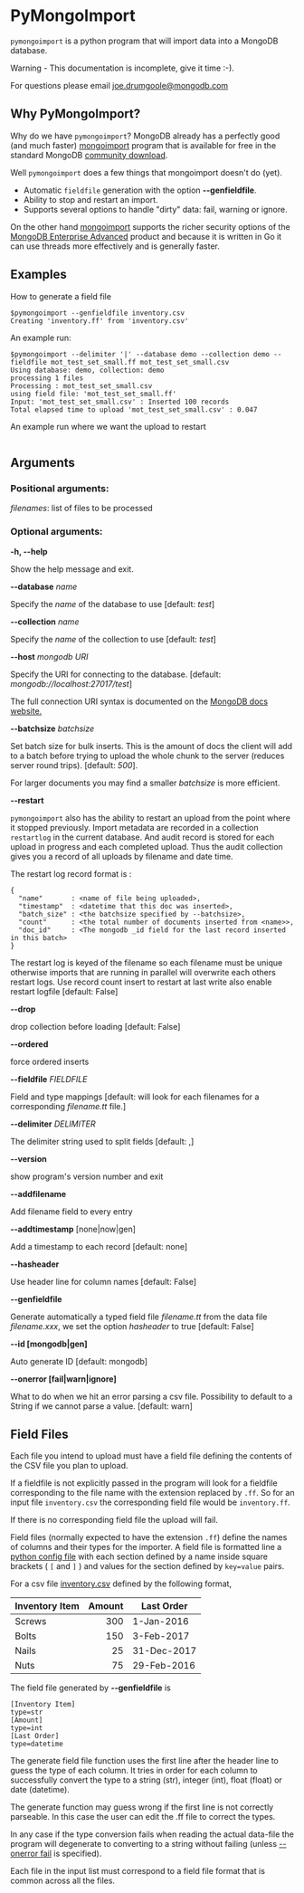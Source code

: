 # PyMongoImport

`pymongoimport` is a python program that will import data into a MongoDB database.

Warning - This documentation is incomplete, give it time :-).

For questions please email joe.drumgoole@mongodb.com


## Why PyMongoImport?
 
Why do we have `pymongoimport`? MongoDB already has a perfectly good (and much faster)
[mongoimport](https://docs.mongodb.com/manual/reference/program/mongoimport/) program 
that is available for free in the standard MongoDB [community download](https://www.mongodb.com/download-center#community).

Well `pymongoimport` does a few things that mongoimport doesn't do (yet).

- Automatic `fieldfile` generation with the option **--genfieldfile**.
- Ability to stop and restart an import.
- Supports several options to handle "dirty" data: fail, warning or ignore.

On the other hand [mongoimport](https://docs.mongodb.com/manual/reference/program/mongoimport/) supports the richer 
security options of the [MongoDB Enterprise Advanced](https://www.mongodb.com/products/mongodb-enterprise-advanced)
product and because it is written in Go it can use threads more effectively and is generally faster.


## Examples

How to generate a field file

```
$pymongoimport --genfieldfile inventory.csv
Creating 'inventory.ff' from 'inventory.csv'
```
An example run:

```
$pymongoimport --delimiter '|' --database demo --collection demo --fieldfile mot_test_set_small.ff mot_test_set_small.csv
Using database: demo, collection: demo
processing 1 files
Processing : mot_test_set_small.csv
using field file: 'mot_test_set_small.ff'
Input: 'mot_test_set_small.csv' : Inserted 100 records
Total elapsed time to upload 'mot_test_set_small.csv' : 0.047
```

An example run where we want the upload to restart

```
```

## Arguments

### Positional arguments:
*filenames*: list of files to be processed

### Optional arguments:

**-h, --help**

Show the help message and exit.

**--database** *name*

Specify the *name* of the database to use [default: *test*]

**--collection** *name*

Specify the *name* of the collection to use [default: *test*]

**--host** *mongodb URI*

Specify the URI for connecting to the database. [default: *mongodb://localhost:27017/test*]

The full connection URI syntax is documented on the [MongoDB docs website.](https://docs.mongodb.com/manual/reference/connection-string/)

**--batchsize** *batchsize*

Set batch size for bulk inserts. This is the amount of docs the client
will add to a batch before trying to upload the whole chunk to the
server (reduces server round trips). [default: *500*].

For larger documents you may find a smaller *batchsize* is more efficient.

**--restart**

`pymongoimport` also has the ability to restart an upload from the
point where it stopped previously. Import metadata are recorded in a collection `restartlog` in the current database. And audit record is
stored for each upload in progress and each completed upload. Thus the
audit collection gives you a record of all uploads by filename and
date time.

The restart log record format is :

```
{ 
  "name"       : <name of file being uploaded>, 
  "timestamp"  : <datetime that this doc was inserted>,
  "batch_size" : <the batchsize specified by --batchsize>,
  "count"      : <the total number of documents inserted from <name>>,
  "doc_id"     : <The mongodb _id field for the last record inserted in this batch>
}
```

The restart log is keyed of the filename so each filename must be unique otherwise
imports that are running in parallel will overwrite each others restart logs.
Use record count insert to restart at last write also enable restart logfile [default: False]


**--drop**

drop collection before loading [default: False]

**--ordered**

force ordered inserts

**--fieldfile** *FIELDFILE*

Field and type mappings [default: will look for each filenames for a corresponding *filename.tt* file.]

**--delimiter** *DELIMITER*

The delimiter string used to split fields [default: ,]

**--version**

show program's version number and exit

**--addfilename**
         
Add filename field to every entry

**--addtimestamp** [none|now|gen]
                        
Add a timestamp to each record [default: none]

**--hasheader**

Use header line for column names [default: False]

**--genfieldfile**        
  
Generate automatically a typed field file *filename.tt* from the data file *filename.xxx*, we set the option *hasheader* to true [default: False]

**--id [mongodb|gen]**
    
Auto generate ID [default: mongodb]

**--onerror [fail|warn|ignore]**

What to do when we hit an error parsing a csv file. Possibility to default to a String if we cannot parse a value. [default: warn]


## Field Files

Each file you intend to upload must have a field file defining the
contents of the CSV file you plan to upload.

If a fieldfile is not explicitly passed in the program will look for a
fieldfile corresponding to the file name with the extension replaced
by `.ff`. So for an input file `inventory.csv` the corresponding field
file would be `inventory.ff`.

If there is no corresponding field file the upload will fail.

Field files (normally expected to have the extension `.ff`) define the names of columns and their
types for the importer. A field file is formatted line a
[python config file](https://docs.python.org/2/library/configparser.html)
with each section defined by a name inside square brackets ( `[` and `]` ) and values for
the section defined by `key=value` pairs.

For a csv file [inventory.csv](https://github.com/jdrumgoole/pymongo_import/blob/master/test/inventory.csv) defined by the following format,


Inventory Item|Amount|Last Order
---|---:|---
Screws|300|1-Jan-2016
Bolts|150|3-Feb-2017
Nails|25|31-Dec-2017
Nuts|75|29-Feb-2016

The field file generated by **--genfieldfile** is

```
[Inventory Item]
type=str
[Amount]
type=int
[Last Order]
type=datetime
```

The generate field file function uses the first line after the header
line to guess the type of each column. It tries in order for each
column to successfully convert the type to a string (str), integer
(int), float (float) or date (datetime).

The generate function may guess wrong if the first line is not
correctly parseable. In this case the user can edit the .ff file to
correct the types.

In any case if the type conversion fails when reading the actual
data-file the program will degenerate to converting to a string
without failing (unless [--onerror fail](#onerror)  is specified).

Each file in the input list must correspond to a field file format that is
common across all the files.
